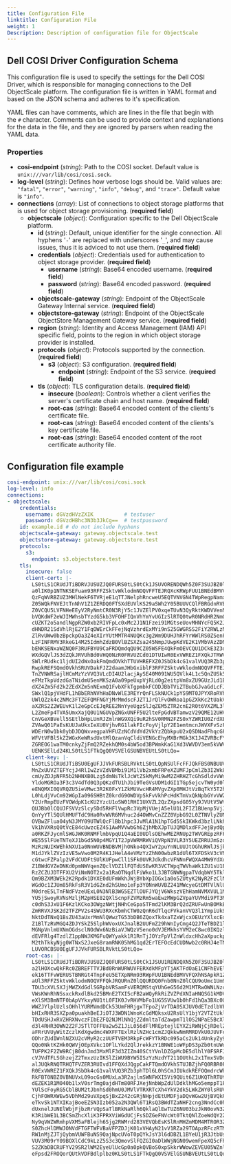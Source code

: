 ```yaml
---
title: Configuration File
linktitle: Configuration File
weight: 1
Description: Description of configuration file for ObjectScale
---
```


## Dell COSI Driver Configuration Schema

This configuration file is used to specify the settings for the Dell COSI Driver, which is responsible for managing connections to the Dell ObjectScale platform. The configuration file is written in YAML format and based on the JSON schema and adheres to it's specification.

YAML files can have comments, which are lines in the file that begin with the `#` character. Comments can be used to provide context and explanations for the data in the file, and they are ignored by parsers when reading the YAML data.

### Properties

- **cosi-endpoint** (_string_): Path to the COSI socket. Default value is `unix:///var/lib/cosi/cosi.sock`.
- **log-level** (_string_): Defines how verbose logs should be. Valid values are: `"fatal"`, `"error"`, `"warning"`, `"info"`, `"debug"`, and `"trace"`. Default value is `"info"`.
- **connections** (_array_): List of connections to object storage platforms that is used for object storage provisioning. (**required field**)
  - **objectscale** (_object_): Configuration specific to the Dell ObjectScale platform.
    - **id** (_string_): Default, unique identifier for the single connection. All hyphens '`-`' are replaced with underscores '`_`', and may cause issues, thus it is adviced to not use them. (**required field**)
    - **credentials** (_object_): Credentials used for authentication to object storage provider. (**required field**)
      - **username** (_string_): Base64 encoded username. (**required field**)
      - **password** (_string_): Base64 encoded password. (**required field**)
    - **objectscale-gateway** (_string_): Endpoint of the ObjectScale Gateway Internal service. (**required field**)
    - **objectstore-gateway** (_string_): Endpoint of the ObjectScale ObjectStore Management Gateway service. (**required field**)
    - **region** (_string_): Identity and Access Management (IAM) API specific field, points to the region in which object storage provider is installed. 
    - **protocols** (_object_): Protocols supported by the connection. (**required field**)
      - **s3** (_object_): S3 configuration. (**required field**)
        - **endpoint** (_string_): Endpoint of the S3 service. (**required field**)
    - **tls** (_object_): TLS configuration details. (**required field**)
      - **insecure** (_boolean_): Controls whether a client verifies the server's certificate chain and host name. (**required field**)
      - **root-cas** (_string_): Base64 encoded content of the clients's certificate file.
      - **root-cas** (_string_): Base64 encoded content of the clients's key certificate file.
      - **root-cas** (_string_): Base64 encoded content of the root certificate authority file.

## Configuration file example

```yaml
cosi-endpoint: unix:///var/lib/cosi/cosi.sock
log-level: info
connections:
- objectscale:
    credentials:
      username: dGVzdHVzZXIK          # testuser
      password: dGVzdHBhc3N3b3JkCg==  # testpassword
    id: example.id # do not include hyphens
    objectscale-gateway: gateway.objectscale.test
    objectstore-gateway: gateway.objectstore.test
    protocols:
      s3:
        endpoint: s3.objectstore.test
    tls:
      insecure: false
      client-cert: |-
        LS0tLS1CRUdJTiBDRVJUSUZJQ0FURS0tLS0tCk1JSUVORENDQWh5Z0F3SUJBZ0lSQU9JSlZ2NnB3
        a0lIK0p1NTNKSEFuam93RFFZSktvWklodmNOQVFFTEJRQXcKRWpFUU1BNEdBMVVFQXhNSGRHVnpk
        QzFqWVRBZUZ3MHlNekF6TVRjeE1qTTJNelphRncweU5EQTVNVGN4TWpRegpNamxhTUJFeER6QU5C
        Z05WQkFNVEJtTnNhV1Z1ZERDQ0FTSXdEUVlKS29aSWh2Y05BUUVCQlFBRGdnRVBBRENDCkFRb0Nn
        Z0VCQU5LVFNHeEEyV2RyNmtCR0N3RjY5c1JVZElPV0xqeTUvN3QyRktKWDVVenNyMDlFWW9tS0sr
        bVQKdWF2eWJIMWhsbTYzdG5kb3VFOHFIQnVhYmYvUGIzSlRTQ0twR0NRdHR2NmQzeGc3MHFZVWIx
        cUZKT2o5andlNgpRZW0xb2RIVFpLc0xMc2J1N1Fzei91MGtseUovMHNYcFQ5K2JXK1M0OHMrL3pK
        dHNDR21SdVhlRjE2Y1FqOWErCkFFejNqVzhrdExMYi9nS25GWGRSS2FiY2RWLzNzN2RLNWx0SXpS
        ZlRvUWw0bzBpckpOa3Z4eXIrYUtMMTR4NUQKc3g2Wm9DUHJhRFYrWWlRS0ZSenFjQ1RYcWdRb3BY
        LzFINFRMV3RkeG14M25IdmhZdzB0VlBZSXZsa245NmpJUwpKdVE2K1VMbVAzZDNzNWJadlhQeUZD
        bENKSENxaWZNQ0F3RUFBYU9CaFRDQmdqQU9CZ05WSFE4QkFmOEVCQU1DCkE3Z3dIUVlEVlIwbEJC
        WXdGQVlJS3dZQkJRVUhBd0VHQ0NzR0FRVUZCd01DTUIwR0ExVWREZ1FXQkJTRWVIOTEKVnBhdDlV
        SWlrRUdkc1ljdUI2dWxOakFmQmdOVkhTTUVHREFXZ0JSbDk4cG1valVUQ3RZb3phTDl6L0hSYkhS
        RwpkREFSQmdOVkhSRUVDakFJZ2daamJHbGxiblF3RFFZSktvWklodmNOQVFFTEJRQURnZ0lCQUQv
        TnZVNWRSajlHCmMzYzVVQ3VLcDI4U2lacjAySE40M091WU5QVlk4L1c5QnZUSk5yMXRPRDFscnhE
        eFMzTkpVdzdGaTNidmU5enMKSzA0a09peUxpVjRLd0g2eitpVm8xZU9GUzJLd1BRaGxsaDlobVBB
        dXZ4Zm5Fd2k2ZEdXZm5nNExmQ1FvbXFkTgpmbkFCODJBbTViZTBubGJvaGdLcFJUWnVBZjR4dVY4
        SWxlQ1pjVHdFL1hBbERhNVhHaDNvWlE3REYrQnFLSkNUCk1pYS9MT0JPYXRoRVh5ZGJmbndOUUhy
        UWlQZzk4c2NMc3FTZEFQMFNGYjMrMmdscFJZT1JrQlFvOWRoa1pGZXkKc2tUakVhbk9YaUhqWldq
        aXZRS2Z2WEUvK1l2eGpCcEJqREE2NnYyeUgzSlJqZEM5ZTR2cnE2R0t6VXZML3ltOQpVOGdVWnho
        L2ZmeFp4TVA5UmxXajQ0U1NGUVpZNGxUNFF5U2lteFpGdVBTamwzV29QME12UHVvUzFUUzhQUk5s
        CnVGeXBVell5SEtlbHpLUnRJZmlnWG9XQi9uR2hSV0RMN2FZS0xYZWRIU0ZrdXBmZm9YM1hHQThM
        ZVAwQ01PaEsKUUJaUkxIeXU0VjhvRG1lakFIcFoyVjlpY2E1emtmcnJWVXFvSzF1VjYvdHd3cEZG
        WDErN0w1bk0ybDJDQWxvegpaVHFUZzNCdVdYd2VkYzZQbkpuU2xQSDNadFhqcGFJUWhXdU85TUlG
        WFVtVFBlSkZ2WGxKeWRsdUxtMlQzanVqCldiVENGcEhyMXBrMGk3K1J4ZVRBcFY0RTk2S09DOXEw
        ZGREOG1waTM0cnkyZjFmQ2RZekhQM0s4bW5od3BPWmkKaG1Xd3VWVDV3em5kVWVBRGNWYUY2UlhU
        UENKSElLd24KLS0tLS1FTkQgQ0VSVElGSUNBVEUtLS0tLQo=
      client-key: |-
        LS0tLS1CRUdJTiBSU0EgUFJJVkFURSBLRVktLS0tLQpNSUlFcFFJQkFBS0NBUUVBMHBOSWJFRFpa
        MnZxUUVZTEFYcjJ4RlIwZzVZdVBMbi91M1lVb2xmbFRPeXZUMFJpCmlZb3I2Wk81cS9Kc2ZXR1di
        cmUyZDJpNFR5b2NHNXB0Lzg5dmNsTklJcWtZSkMyMi9wM2ZHRHZTcGhSdldvVWsKNlAyUEI3cEI2
        YldoMGROa3F3c3V4dTd0Q3pQKzdTU1hJbi9TeGVsUDM1dGI1TGp5ejcvTW0yd0lhWkc1ZDRYWApw
        eENQMXI0QVRQZU5ieVMwc3R2K0FxY1ZkMUVwcHR4MVgvZXp0MHJtVzBqTkY5T2hDWGlqU0tzazJT
        L0hLdjVvCm92WGpIa096SHBtZ0krdG9OWDVpSkFvVkhPcHdKTmVxQkNpbGYvVWZoTXRhMTNHYkhl
        Y2UrRmpEUzFVOWdpK1cKU2YzcU1oSW01RHI1UXVZL2QzZXpsdG05Yy9JVUtVSWtjS3FKOHdJREFR
        QUJBb0lCQUJFSVVzSlcySDd5RHFlVwpRc3VpMjVUejA5elU1L2FIZ1BUenp5VjJnSmloU0dqYitq
        QnYyYTl5QUlHMUFTdC9Ha0RvWVR6MVhuc2d4OWMvCnZZZ0VpbG92L0ZTNVlyZUNieHZYUHpWaG1W
        OVBwZFlua04yN3JMY09UTWlQcFlBb1hpc3JvMlA1N1hpTGd5SkIKWkd3bzlLNkhlYXQza0k1R20z
        Vk1hVXRsQ0tVcE84cUwzcEZ4S1AwMVVwbGh6ZjhMbXJpTUJQMDlxdFFJejBydQpiR1l5eUdVdk9a
        a0RKZFJycmlSWGJWK0RNMFlmbVpqU1Q4aEI0UDlsOEhwMEZRNUp2TWVGREpzRFFaZjVBZnJmClFI
        WE55SlFUeTNTeXJ1bGd5N0p4MGY1T2JpVWRMRWViQVRpN3VLR3Y5UEZRRUJmSzdFdE4vZ1ZibGsx
        MzRzNUIKWEhkNXU1a0NnWUVBNDBVMjhONko4QXIwY2puYnNLUUJtOGhURWlJSjk3TEJPOU5kOTlJ
        M1dJYklZVzIzVE5wVwo0M2R4K1JHelA4eVMzYzZhN00wbzR1dUl6TXFDSkV3cVNJUjAvVGZaWWdx
        cGtwcFZPalp2VFdCUDFtSUlKUFpwCll1SFk0UVRJdkdhcVFNNnFWQXA4MW9YdXoxTmNmQWpTLzNJ
        Z1BWdGVZeDNKd0pmNWVqenZQclVDZ1lFQTdUSEwKR3VCTWpqTWVhaWk1ZU1sU1BndkYxMHJISUs0
        RzZCZUJDTFFXU2ViNmNOT2x2a1RaOTNqdlFiWko1L3JBTGNWNgpaTVdqbWY5Tkl0NWdDdyt2K2dM
        Qm9BZXM3WEk2K2Rpdk1DYXE0dUFmWkhJWjBYbXpIOGx1a0o5ZUtyK2NyR2FzClNhWkdKRnlyQTZz
        WGdOc1ZJUm85RkFsR3V1dGZnd2hSUmo1eFp3Y0NnWUVBZ241MWcyeGtDMTVlNlU5clkwdG8KV1Fo
        M0dreE5LTnFNdFVzeUExL0N3NlB3WG5EZTlOUFJYQjV6WkszVEhHamNVMXVUL1MvM3NBUEpzcno4
        YU5jSwoyRVNsMzljM2pHSE82QXlScnpFZVMzRm5waEwzMWpGZVpaYUVMdi9PT3M5QUpxSURqdW5P
        c0dhS3JxU1F6KzlKCko3OWgzNWtjNHhCeGpaSTFmd2lKM3BrQ2dZRUFwUnBOMkExYy9IWlVxMnho
        ZmRRVXJSK2d2TFZPV2s4SWU3RXcKbmhCTW0zQnR6dTlqcFVkanVVQ3l1YmpiUk9CanVQaUdzM0pt
        NktDdTNxQ1BsZU43aUxrMmNlQWwzTG53bDB6ZQoxTk4xaTZxWjcxOEUzYXlxcEd1ZnpJZENFdHVC
        Z1BlTzRVMGQ4ZDJYSkZ5SlphWVoxUXJnalB2UUFmZ29hWnIyCmg4Q2JTeTBDZ1lFQW1VQ3BqR0JW
        MGNpVnlmUXNmOGdsclNOdWx6NzBiaVJWQzVSeno0dVJEMkhsYVM2eC8wc0IKQzltSUhpdWgwR0Zp
        dEVFRlg4TzdlZ1ppNWJKMGFuQWYyakk1R1RnTjJOYzFpVlZnWldxcHh2aXpuckpKcENSYgpaejB0
        M2thTkkyNjg0WTNxS2JxeG8ramRNK05hMG1qd2ErTEFOcEdCUDNwb2c0RHJ4eTNNSFdZPQotLS0t
        LUVORCBSU0EgUFJJVkFURSBLRVktLS0tLQo=
      root-cas: |-
        LS0tLS1CRUdJTiBDRVJUSUZJQ0FURS0tLS0tCk1JSUU1RENDQXN5Z0F3SUJBZ0lCQVRBTkJna3Fo
        a2lHOXcwQkFRc0ZBREFTTVJBd0RnWURWUVFERXdkMFpYTjAKTFdOaE1CNFhEVEl6TURNeE56RXlN
        ek16TTFvWERUSTBNRGt4TnpFeU5ETXpNRm93RWpFUU1BNEdBMVVFQXhNSApkR1Z6ZEMxallUQ0NB
        aUl3RFFZSktvWklodmNOQVFFQkJRQURnZ0lQQURDQ0Fnb0NnZ0lCQU9oUmc1Um95UXdxCmVtQ1VN
        TDU3cXVLSXJjMWZXdGdlSGRpbVRSamFsVERQMStqYUhGeG56d2M1MTRwOWNLNzcxRWZ2bDRjZW9Q
        VWsKWnRhNSsxckRxdlBkd25BMnE2TXI5cFB2aWQyRkRiZVZPdXNIaHNQSG1kMDVxa1pnNGNXUGdp
        eXlSM3BmNTF0bApVYkxyNU1tL0FIK0JvRHVMbFo1UG5SVUw1b0hFd1hQa3BXc0UyMXJDc2xSdmJv
        WWZJYlplUzlsOHhlYURMVmdDCk53UmFHRjgxTFpoZjVrTDA0SXJUV0dETzdlbVF0S2tpN0dSZ1Ex
        bHIxRHR3SXZpa0puakhBeEJiOTJ3WDN1WnoKcGdMQksxU2RsUlY1bjY2VTZtUklzMGo1MkVyTG1h
        TDdUSHJxRVZHRXNvczFIbEZFQ2NJMlNhQjZZdmltaTdZawpmT1lOS2NPaE5BcXlXcWhlUERHQ0dq
        d3l4RHR3OWN2Z2FJSTlTOFFUa2w5Z1JiL056dFlMREptejlEYXZiRWNjCjRDelZBdUVmdUVtWUNi
        aFRrUVUyWitZczlKdXgwdmc4WXFFTExlRzlNZHc1cmZJQkkwNmRMRDVkU0JUVFc1Y08KYjRNN0h1
        ODhrZUdIWnlNZXU2cVMyR2czUUFTVEM3RkpFcWFYTkRDc095aCs2Uk14UnkyZy9idEZMRm5VdmlG
        QQo0NktKZHk0QWVjOEpXVkc1OFlLYkd2QlJrekkzY1BNWE1oWFpDS3pZb0tnUWoxMnFOMWM0SkVp
        TUFPK2F2ZW9RCjB0dnJmd3MxMlF3d3ZIZm40SCtYVnlDZGpMcDE5dlhlY0FSRFJyaGlkRW1CbEFD
        cVJVdTFLSGhzejZ2TmxzUzIKSlZiWU9BYW5ISzYzNzdYT211OUthL2x1TmxSVDdmckxBZ01CQUFH
        alJUQkRNQTRHQTFVZER3RUIvd1FFQXdJQgpCakFTQmdOVkhSTUJBZjhFQ0RBR0FRSC9BZ0VBTUIw
        R0ExVWREZ1FXQkJSbDk4cG1valVUQ3RZb3phTDl6L0hSCmJIUkdkREFOQmdrcWhraUc5dzBCQVFz
        RkFBT0NBZ0VBNUVxL09ocGs0MUxLa3R2ajlmSWNFWXI5Vi9QUit6Z1UKQThRTUtvOVBuZSsrdW1N
        dEZEK1R1M040b1lxV0srTmg0ajdHTm80RFJXejNnbWpZdUlDdklhMGo5emppT1FkWgo1Q2xVQkdk
        YUlScFoyRG5CblBUM2tJbnhSd0hmU0JMVlVTRXRTcXh4YkV2dk5LWkZWY0lsRUV5ODZodnJ5OUZD
        CjhFOWRXWEw5VDhMd29uVXpqSjBxZ242cGRjNHpjdEtUMDFjaDQvWGw2UjBVQkR5Q1NoSGFyU29C
        eTkvSk1NTXIKajBoeEZSN3Izb052a2N3QWl6T1RsQ3BWdTZaNHF2cng3NndCc0hIanV6elNiODJL
        dUxnelJUNElWbjFjbzRrVQpSaTlBRkNaRlh6QklaQlEwTUZ6NU03bzJkN0ovN3ZMOFhYRlhwWlpy
        K3RibWE1L3BCSmZhcXliK3FPRXViWGdUCjFsSDZGeFNVcWt0TktQNlZoeWdQY2ZSMlR4YWtHZ0cw
        Ny9qVWZWRmhpVXM5aFBlejh6Sjg2RWMrd283VEVQbEsKSlRnMHZmMDM4MTROR3ZuWmlpTnBFWVBM
        S0ZhcHlDMWJONVdFTGFTWFVBaVFPZDJjK01xVHAyN21vV1RZa29TOApzRFczRTMraEN6c1djdmFY
        RW1nMjZJTjQybmVUWFBuNS9QajNpcUVoT0pQYkJsY3l6dDBZL1BYeU1jR3JtbUs1CkhxOUMzTndl
        VUV3M09rY09BOXlCdC9kLzZ5S3c3QmovSlFQZGI0aDlWWjNGN09wemFpeXQ5cFhvSXRQMHNUSHUK
        S2ZKbDBCRUFYV29SR2lWM2EyeUlUcGp0a0pkQVBoS0xpSkkrWWowZEVEU05WZnlENFhJTXdQSmpV
        eFpsd2FROQorQUtkVDFBdlplbz0KLS0tLS1FTkQgQ0VSVElGSUNBVEUtLS0tLQo=
```

